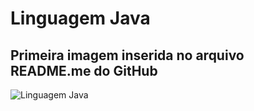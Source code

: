 # Linguagem Java
## Primeira imagem inserida no arquivo README.me do GitHub
![Linguagem Java](C:/Users/Samsung/eclipse-workspace/curso_programacao/src/application/java.png)
